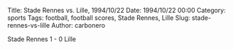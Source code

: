 Title: Stade Rennes vs. Lille, 1994/10/22
Date: 1994/10/22 00:00
Category: sports
Tags: football, football scores, Stade Rennes, Lille
Slug: stade-rennes-vs-lille
Author: carbonero


Stade Rennes 1 - 0 Lille
